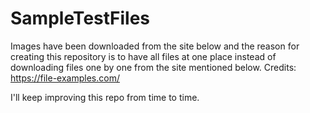 # SampleTestFiles

Images have been downloaded from the site below and the reason for creating this repository is to have all files at one place instead of downloading files one by one from the site mentioned below.
Credits: https://file-examples.com/

I'll keep improving this repo from time to time.
